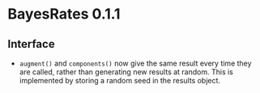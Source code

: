 
# BayesRates 0.1.1

## Interface

-  `augment()` and `components()` now give the same result every time they are called, rather than generating new results at random. This is implemented by storing a random seed in the results object.
